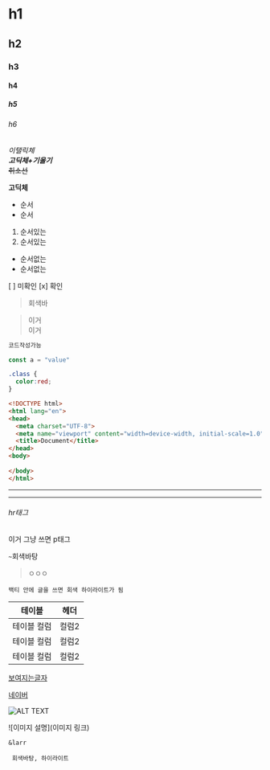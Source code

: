 # h1
## h2
### h3
#### h4
##### h5
###### h6

*이탤릭체*  
***고딕체+기울기***  
~~취소선~~

**고딕체**
- 순서  
- 순서
1. 순서있는
2. 순서있는
* 순서없는
* 순서없는

[ ] 미확인
[x] 확인
>회색바

>이거  
>이거
```js
코드작성가능
```

```js
const a = "value"
```

```css
.class {
  color:red;
}
```

```html
<!DOCTYPE html>
<html lang="en">
<head>
  <meta charset="UTF-8">
  <meta name="viewport" content="width=device-width, initial-scale=1.0">
  <title>Document</title>
</head>
<body>
  
</body>
</html>
```
---

---
###### hr태그

이거 그냥 쓰면 p태그

`~`회색바탕
>ㅇㅇㅇ

`백티 안에 글을 쓰면 회색 하이라이트가 됨`

| 테이블 | 헤더 |
|-----|-----|
|테이블 컬럼 | 컬럼2 |
|테이블 컬럼 | 컬럼2 |
|테이블 컬럼 | 컬럼2 |

[보여지는글자](https://google.com)

[네이버](https://naver.com)

![ALT TEXT](이미지링크)

![이미지 설명](이미지 링크)

`&larr`

` 회색바탕, 하이라이트`